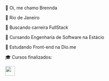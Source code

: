 <p>👋 Oi, me chamo Brennda </p>
<p>📍 Rio de Janeiro</p>
<p>👀 Buscando carreira FullStack</p>
<p>📖 Cursando Engenharia de Software na Estácio</p>
<p>📖 Estudando Front-end na Dio.me</p>
<p>🎓 Cursos finalizados:</p>
<img src="https://www.w3.org/html/logo/downloads/HTML5_Badge_256.png" width="30px">
<!---
brenndalandim/brenndalandim is a ✨ special ✨ repository because its `README.md` (this file) appears on your GitHub profile.
You can click the Preview link to take a look at your changes.
--->
